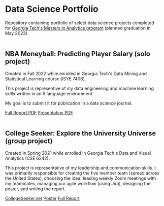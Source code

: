 # Data Science Portfolio
Repository containing portfolio of select data science projects completed for <a href="https://pe.gatech.edu/degrees/analytics" target="_blank">Georgia Tech's Masters in Analytics program</a> (planned graduation in May 2023).
<br><br>

<h2>NBA Moneyball: Predicting Player Salary (solo project)</h2>
<p>Created in Fall 2022 while enrolled in Georgia Tech's Data Mining and Statistical Learning course (ISYE 7406).</p>
<p>This project is representive of my data engineering and machine learning skills written in an R language environment.</p>
<p>My goal is to submit it for publication in a data science journal.</p>
<a href="https://drive.google.com/file/d/1UDpnMBsEjJUNADsGKXk7pUEwyUegQUGX/view?usp=share_link" target="_blank">Full Report PDF</a>
<a href="https://drive.google.com/file/d/1iUzgHEkkYVbu3iYMrmXyxT5WgbGIhkfn/view?usp=share_link" target="_blank">Presentation PDF</a>
<br><br>

<h2>College Seeker: Explore the University Universe (group project)</h2>
<p>Created in Spring 2021 while enrolled in Georgia Tech's Data and Visual Analytics (CSE 6242).</p>
<p>This project is representative of my leadership and communication skills. I was primarily responsible for creating the five member team (spread across the United States), choosing the idea, leading weekly Zoom meetings with my teammates, managing our agile workflow (using Jira), designing the poster, and writing the report.</p>
<a href="https://collegeseeker.net" target="_blank">CollegeSeeker.net</a>
<a href="https://drive.google.com/file/d/1Mph1EdMSWuE4Q94eF9R4NvPSXE7Gp3CN/view?usp=share_link" target="_blank">Poster</a>
<a href="https://drive.google.com/file/d/1gpd-7HQDyabVS8SUoGZ_ZtsuM_zQAT9G/view?usp=share_link" target="_blank">Full Report</a>
